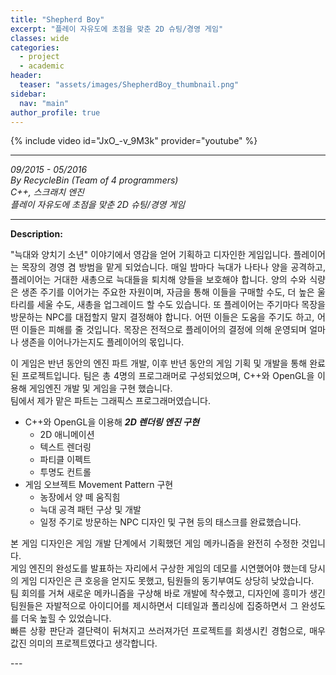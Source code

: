 ```yaml
---
title: "Shepherd Boy"
excerpt: "플레이 자유도에 초점을 맞춘 2D 슈팅/경영 게임"
classes: wide
categories:
  - project
  - academic
header:
  teaser: "assets/images/ShepherdBoy_thumbnail.png"
sidebar:
  nav: "main"
author_profile: true
---
```


{% include video id="JxO_-v_9M3k" provider="youtube" %}

---
*09/2015 - 05/2016*  
*By RecycleBin (Team of 4 programmers)*  
*C++, 스크래치 엔진*  
*플레이 자유도에 초점을 맞춘 2D 슈팅/경영 게임*  

---
**Description:**  
<div style="text-align: justify" markdown="1">
"늑대와 양치기 소년" 이야기에서 영감을 얻어 기획하고 디자인한 게임입니다.  
플레이어는 목장의 경영 겸 방범을 맡게 되었습니다. 매일 밤마다 늑대가 나타나 양을 공격하고, 플레이어는 거대한 새총으로 늑대들을 퇴치해 양들을 보호해야 합니다.  
양의 수와 식량은 생존 주기를 이어가는 주요한 자원이며, 자금을 통해 이들을 구매할 수도, 더 높은 울타리를 세울 수도, 새총을 업그레이드 할 수도 있습니다.  
또 플레이어는 주기마다 목장을 방문하는 NPC를 대접할지 말지 결정해야 합니다. 어떤 이들은 도움을 주기도 하고, 어떤 이들은 피해를 줄 것입니다.  
목장은 전적으로 플레이어의 결정에 의해 운영되며 얼마나 생존을 이어나가는지도 플레이어의 몫입니다.  

이 게임은 반년 동안의 엔진 파트 개발, 이후 반년 동안의 게임 기획 및 개발을 통해 완료된 프로젝트입니다. 팀은 총 4명의 프로그래머로 구성되었으며, C++와 OpenGL을 이용해 게임엔진 개발 및 게임을 구현 했습니다.  
팀에서 제가 맡은 파트는 그래픽스 프로그래머였습니다.  
  
* C++와 OpenGL을 이용해 ***2D 렌더링 엔진 구현***
  - 2D 애니메이션
  - 텍스트 렌더링
  - 파티클 이펙트
  - 투명도 컨트롤
* 게임 오브젝트 Movement Pattern 구현
  - 농장에서 양 떼 움직힘
  - 늑대 공격 패턴 구상 및 개발
  - 일정 주기로 방문하는 NPC 디자인 및 구현
등의 태스크를 완료했습니다.  
  
본 게임 디자인은 게임 개발 단계에서 기획했던 게임 메카니즘을 완전히 수정한 것입니다.  
게임 엔진의 완성도를 발표하는 자리에서 구상한 게임의 데모를 시연했어야 했는데
당시의 게임 디자인은 큰 호응을 얻지도 못했고, 팀원들의 동기부여도 상당히 낮았습니다.  
팀 회의를 거쳐 새로운 메카니즘을 구상해 바로 개발에 착수했고, 디자인에 흥미가 생긴 팀원들은 자발적으로 아이디어를 제시하면서 디테일과 폴리싱에 집중하면서 그 완성도를 더욱 높힐 수 있었습니다.  
빠른 상황 판단과 결단력이 뒤쳐지고 쓰러져가던 프로젝트를 회생시킨 경험으로, 매우 값진 의미의 프로젝트였다고 생각합니다.  
</div>
---


